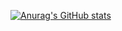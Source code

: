 [![Anurag's GitHub stats](https://github-readme-stats.vercel.app/api?username=arshia00J&show_icons=true&theme=dracula)](https://github.com/anuraghazra/github-readme-stats)
